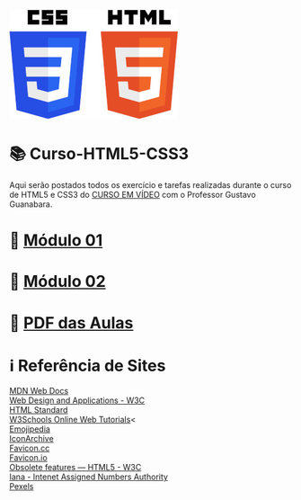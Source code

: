 ![image](https://github.com/ArgemiroC/Curso-Html5-Css3/blob/main/html-css/Modulo%201/imagens-extras/CSS3_and_HTML5-300.jpg)

# :books: Curso-HTML5-CSS3

Aqui serão postados todos os exercício e tarefas realizadas durante o curso de HTML5 e CSS3 do [CURSO EM VÍDEO](https://www.youtube.com/playlist?list=PLHz_AreHm4dkZ9-atkcmcBaMZdmLHft8n) com o Professor Gustavo Guanabara.

# :file_folder: [Módulo 01](https://github.com/ArgemiroC/Curso-Html5-Css3/blob/main/html-css/Modulo%201/README.md)<br>
# :file_folder: [Módulo 02](https://github.com/ArgemiroC/Curso-Html5-Css3/blob/main/html-css/Modulo%202/README.md)<br>
# :file_folder: [PDF das Aulas](https://github.com/ArgemiroC/Curso-Html5-Css3/tree/main/html-css/aulas-pdf)<br>

# :information_source: Referência de Sites
[MDN Web Docs](https://developer.mozilla.org/pt-BR/)<br>
[Web Design and Applications - W3C](https://www.w3.org/standards/webdesign/)<br>
[HTML Standard](https://html.spec.whatwg.org/)<br>
[W3Schools Online Web Tutorials](https://www.w3schools.com/)<<br>
[Emojipedia](https://emojipedia.org/)<br>
[IconArchive](https://iconarchive.com/)<br>
[Favicon.cc](https://www.favicon.cc/)<br>
[Favicon.io](https://favicon.io/)<br>
[Obsolete features — HTML5 - W3C](https://www.w3.org/TR/2014/REC-html5-20141028/obsolete.html)<br>
[Iana - Intenet Assigned Numbers Authority](https://www.iana.org/assignments/media-types/media-types.xhtml)<br>
[Pexels](https://www.pexels.com/pt-br/)
